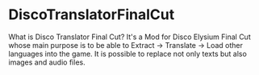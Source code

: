 # DiscoTranslatorFinalCut
What is Disco Translator Final Cut?  It's a Mod for Disco Elysium Final Cut whose main purpose is to be able to Extract -> Translate -> Load other languages into the game. It is possible to replace not only texts but also images and audio files.
